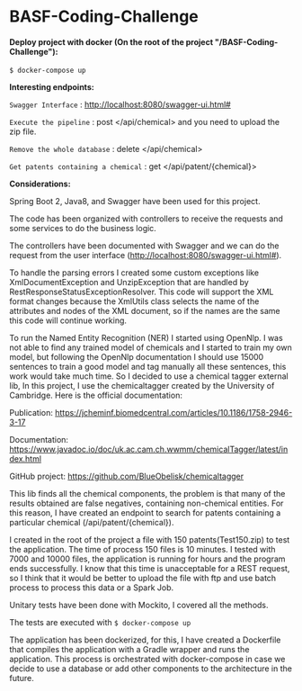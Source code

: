 # BASF-Coding-Challenge
#### Deploy project with docker (On the root of the project "/BASF-Coding-Challenge"):

`$ docker-compose up`


**Interesting endpoints:**


`Swagger Interface` : <http://localhost:8080/swagger-ui.html#>

`Execute the pipeline` : post </api/chemical> and you need to upload the zip file.

`Remove the whole database` : delete </api/chemical>

`Get patents containing a chemical` : get </api/patent/{chemical}>


**Considerations:**

Spring Boot 2, Java8, and Swagger have been used for this project. 

The code has been organized with controllers to receive the requests and some services to do the business logic.

The controllers have been documented with Swagger and we can do the request from the user interface (<http://localhost:8080/swagger-ui.html#>).




To handle the parsing errors I created some custom exceptions like XmlDocumentException and UnzipException that are handled by RestResponseStatusExceptionResolver. This code will support the XML format changes because the XmlUtils class selects the name of the attributes and nodes of the XML document, so if the names are the same this code will continue working.

To run the Named Entity Recognition (NER) I started using OpenNlp. I was not able to find any trained model of chemicals and I started to train my own model, but following the OpenNlp documentation I should use 15000 sentences to train a good model and tag manually all these sentences, this work would take much time. So I decided to use a chemical tagger external lib, In this project, I use the chemicaltagger created by the University of Cambridge. Here is the official documentation:

Publication: https://jcheminf.biomedcentral.com/articles/10.1186/1758-2946-3-17

Documentation: https://www.javadoc.io/doc/uk.ac.cam.ch.wwmm/chemicalTagger/latest/index.html

GitHub project: https://github.com/BlueObelisk/chemicaltagger

This lib finds all the chemical components, the problem is that many of the results obtained are false negatives, containing non-chemical entities. For this reason, I have created an endpoint to search for patents containing a particular chemical (/api/patent/{chemical}).

I created in the root of the project a file with 150 patents(Test150.zip) to test the application. The time of process 150 files is 10 minutes. I tested with 7000 and 10000 files, the application is running for hours and the program ends successfully. I know that this time is unacceptable for a REST request, so I think that it would be better to upload the file with ftp and use batch process to process this data or a Spark Job.

Unitary tests have been done with Mockito, I covered all the methods.

The tests are executed with `$ docker-compose up`  

The application has been dockerized, for this, I have created a Dockerfile that compiles the application with a Gradle wrapper and runs the application. This process is orchestrated with docker-compose in case we decide to use a database or add other components to the architecture in the future.
